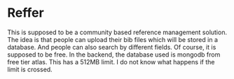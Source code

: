 # Reffer

This is supposed to be a community based reference management solution. The idea is that people can upload their bib files which will be stored in a database. And people can also search by different fields. Of course, it is supposed to be free. In the backend, the database used is mongodb from free tier atlas. This has a 512MB limit. I do not know what happens if the limit is crossed.
